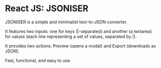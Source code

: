 # React JS: JSONISER

JSONISER is a simple and minimalist text-to-JSON converter.

It features two inputs: one for keys (|-separated) and another (a textarea) for values (each line representing a set of values, separated by |).

It provides two actions: Preview (opens a modal) and Export (downloads as JSON).

Fast, functional, and easy to use.
